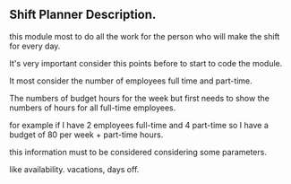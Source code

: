 ## Shift Planner Description.

this module most to do all the work for the person who will make the shift for every day.

It's very important consider this points before to start to code the module.

It most consider the number of employees full time and part-time.

The numbers of budget hours for the week but first needs to show the numbers of hours for all full-time employees.

for example if I have 2 employees full-time and 4 part-time so I have a budget of 80 per week + part-time hours.

this information must to be considered considering some parameters.

like availability. vacations, days off.
